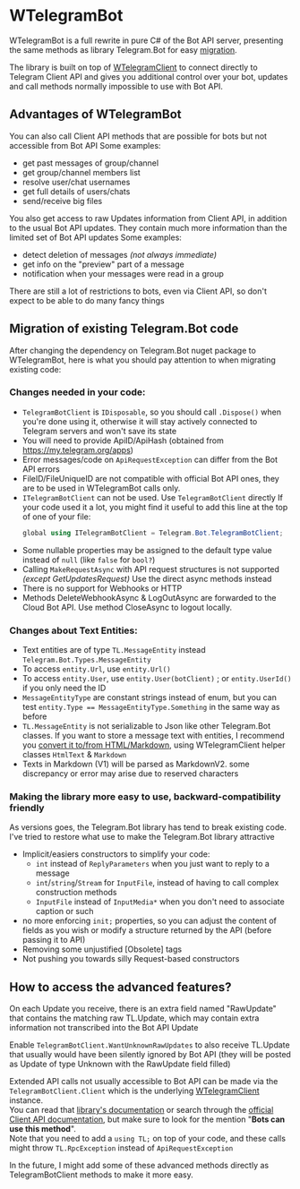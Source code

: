 # WTelegramBot

WTelegramBot is a full rewrite in pure C# of the Bot API server, presenting the same methods as library Telegram.Bot for easy [migration](#migration).

The library is built on top of [WTelegramClient](https://wiz0u.github.io/WTelegramClient) to connect directly to Telegram Client API and gives you additional control over your bot, updates and call methods normally impossible to use with Bot API.

## Advantages of WTelegramBot
You can also call Client API methods that are possible for bots but not accessible from Bot API
Some examples:
- get past messages of group/channel
- get group/channel members list
- resolve user/chat usernames
- get full details of users/chats
- send/receive big files

You also get access to raw Updates information from Client API, in addition to the usual Bot API updates.
They contain much more information than the limited set of Bot API updates
Some examples:
- detect deletion of messages _(not always immediate)_
- get info on the "preview" part of a message
- notification when your messages were read in a group

There are still a lot of restrictions to bots, even via Client API, so don't expect to be able to do many fancy things

<a name="migration"></a>
## Migration of existing Telegram.Bot code
After changing the dependency on Telegram.Bot nuget package to WTelegramBot, here is what you should pay attention to when migrating existing code:

### Changes needed in your code:
- `TelegramBotClient` is `IDisposable`, so you should call `.Dispose()` when you're done using it, otherwise it will stay actively connected to Telegram servers and won't save its state
- You will need to provide ApiID/ApiHash (obtained from https://my.telegram.org/apps)
- Error messages/code on `ApiRequestException` can differ from the Bot API errors
- FileID/FileUniqueID are not compatible with official Bot API ones, they are to be used in WTelegramBot calls only.
- `ITelegramBotClient` can not be used. Use `TelegramBotClient` directly
If your code used it a lot, you might find it useful to add this line at the top of one of your file:
    ```csharp
    global using ITelegramBotClient = Telegram.Bot.TelegramBotClient;
    ```
- Some nullable properties may be assigned to the default type value instead of `null` (like `false` for `bool?`)
- Calling `MakeRequestAsync` with API request structures is not supported _(except GetUpdatesRequest)_
  Use the direct async methods instead
- There is no support for Webhooks or HTTP
- Methods DeleteWebhookAsync & LogOutAsync are forwarded to the Cloud Bot API. Use method CloseAsync to logout locally.

### Changes about Text Entities:
- Text entities are of type `TL.MessageEntity` instead `Telegram.Bot.Types.MessageEntity`
- To access `entity.Url`, use `entity.Url()`
- To access `entity.User`, use `entity.User(botClient)` ; or `entity.UserId()` if you only need the ID
- `MessageEntityType` are constant strings instead of enum, but you can test `entity.Type == MessageEntityType.Something` in the same way as before
- `TL.MessageEntity` is not serializable to Json like other Telegram.Bot classes.
If you want to store a message text with entities, I recommend you [convert it to/from HTML/Markdown](https://wiz0u.github.io/WTelegramClient/EXAMPLES#markdown), using WTelegramClient helper classes `HtmlText` & `Markdown`
- Texts in Markdown (V1) will be parsed as MarkdownV2. some discrepancy or error may arise due to reserved characters

### Making the library more easy to use, backward-compatibility friendly

As versions goes, the Telegram.Bot library has tend to break existing code.  
I've tried to restore what use to make the Telegram.Bot library attractive

- Implicit/easiers constructors to simplify your code:
  - `int` instead of `ReplyParameters` when you just want to reply to a message
  - `int`/`string`/`Stream` for `InputFile`, instead of having to call complex construction methods
  - `InputFile` instead of `InputMedia*` when you don't need to associate caption or such
- no more enforcing `init;` properties, so you can adjust the content of fields as you wish or modify a structure returned by the API (before passing it to API)
- Removing some unjustified [Obsolete] tags
- Not pushing you towards silly Request-based constructors


## How to access the advanced features?

On each Update you receive, there is an extra field named "RawUpdate" that contains the matching raw TL.Update, which may contain extra information not transcribed into the Bot API Update

Enable `TelegramBotClient.WantUnknownRawUpdates` to also receive TL.Update that usually would have been silently ignored by Bot API
(they will be posted as Update of type Unknown with the RawUpdate field filled)

Extended API calls not usually accessible to Bot API can be made via the `TelegramBotClient.Client` which is the underlying [WTelegramClient](https://wiz0u.github.io/WTelegramClient/) instance.  
You can read that [library's documentation](https://wiz0u.github.io/WTelegramClient/EXAMPLES) or search through the [official Client API documentation](https://corefork.telegram.org/methods), but make sure to look for the mention "**Bots can use this method**".  
Note that you need to add a `using TL;` on top of your code, and these calls might throw `TL.RpcException` instead of `ApiRequestException`

In the future, I might add some of these advanced methods directly as TelegramBotClient methods to make it more easy.

